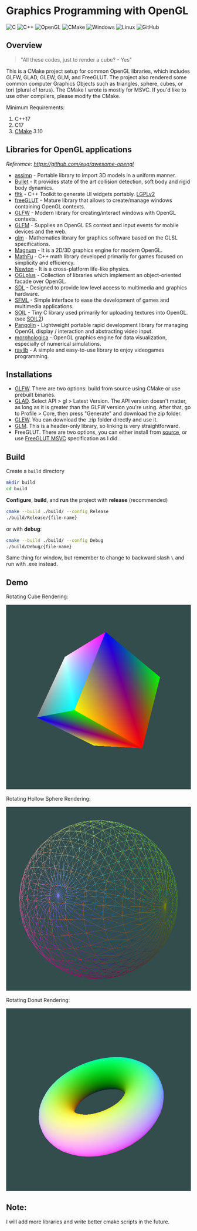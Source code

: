 # Graphics Programming with OpenGL

![C](https://img.shields.io/badge/c-%2300599C.svg?style=for-the-badge&logo=c&logoColor=white)
![C++](https://img.shields.io/badge/c++-%2300599C.svg?style=for-the-badge&logo=c%2B%2B&logoColor=white)
![OpenGL](https://img.shields.io/badge/OpenGL-%23FFFFFF.svg?style=for-the-badge&logo=opengl)
![CMake](https://img.shields.io/badge/CMake-%23008FBA.svg?style=for-the-badge&logo=cmake&logoColor=white)
![Windows](https://img.shields.io/badge/Windows-0078D6?style=for-the-badge&logo=windows&logoColor=white)
![Linux](https://img.shields.io/badge/Linux-FCC624?style=for-the-badge&logo=linux&logoColor=black)
![GitHub](https://img.shields.io/badge/github-%23121011.svg?style=for-the-badge&logo=github&logoColor=white)

[comment]: <> (Source: https://ileriayo.github.io/markdown-badges/)

## Overview


> "All these codes, just to render a cube? - Yes"


This is a CMake project setup for common OpenGL libraries, which includes GLFW, GLAD, GLEW, GLM, and FreeGLUT. The project also rendered some common computer Graphics Objects such as triangles, sphere, cubes, or tori (plural of torus). The CMake I wrote is mostly for MSVC. If you'd like to use other compilers, please modify the CMake.

Minimum Requirements: 
1. C++17
2. C17
3. [CMake](https://cmake.org/) 3.10

## Libraries for OpenGL applications

*Reference: https://github.com/eug/awesome-opengl*

* [assimp](https://github.com/assimp/assimp) - Portable library to import 3D models in a uniform manner.
* [Bullet](http://bulletphysics.org/wordpress) - It provides state of the art collision detection, soft body and rigid body dynamics.
* [fltk](https://www.fltk.org/) - C++ Toolkit to generate UI widgets portably. [LGPLv2](https://www.fltk.org/COPYING.php)
* [freeGLUT](http://freeglut.sourceforge.net) - Mature library that allows to create/manage windows containing OpenGL contexts.
* [GLFW](http://www.glfw.org) - Modern library for creating/interact windows with OpenGL contexts.
* [GLFM](https://github.com/brackeen/glfm) - Supplies an OpenGL ES context and input events for mobile devices and the web.
* [glm](http://glm.g-truc.net/0.9.6/index.html) - Mathematics library for graphics software based on the GLSL specifications.
* [Magnum](https://github.com/mosra/magnum) - It is a 2D/3D graphics engine for modern OpenGL.
* [MathFu](http://google.github.io/mathfu/) - C++ math library developed primarily for games focused on simplicity and efficiency.
* [Newton](http://newtondynamics.com/forum/newton.php) - It is a cross-platform life-like physics.
* [OGLplus](http://oglplus.org) - Collection of libraries which implement an object-oriented facade over OpenGL.
* [SDL](http://www.libsdl.org) - Designed to provide low level access to multimedia and graphics hardware.
* [SFML](http://www.sfml-dev.org) - Simple interface to ease the development of games and multimedia applications.
* [SOIL](http://www.lonesock.net/soil.html) - Tiny C library used primarily for uploading textures into OpenGL. (see [SOIL2](https://bitbucket.org/SpartanJ/soil2))
* [Pangolin](https://github.com/stevenlovegrove/Pangolin) - Lightweight portable rapid development library for managing OpenGL display / interaction and abstracting video input.
* [morphologica](https://github.com/ABRG-Models/morphologica) - OpenGL graphics engine for data visualization, especially of numerical simulations.
* [raylib](https://github.com/raysan5/raylib) - A simple and easy-to-use library to enjoy videogames programming.

## Installations

* [GLFW](https://www.glfw.org/download). There are two options: build from source using CMake or use prebuilt binaries.
* [GLAD](https://glad.dav1d.de/). Select API > gl > Latest Version. The API version doesn't matter, as long as it is greater than the GLFW version you're using. After that, go to Profile > Core, then press "Generate" and download the zip folder.
* [GLEW](https://glew.sourceforge.net/index.html). You can download the .zip folder directly and use it.
* [GLM](https://github.com/g-truc/glm/tags). This is a header-only library, so linking is very straightforward.
* FreeGLUT. There are two options, you can either install from [source](https://sourceforge.net/projects/freeglut/), or use [FreeGLUT MSVC](https://www.transmissionzero.co.uk/software/freeglut-devel/) specification as I did.

## Build

Create a `build` directory

```bash
mkdir build
cd build
```

**Configure**, **build**, and **run** the project with **release** (recommended)

```bash
cmake --build ./build/ --config Release
./build/Release/{file-name}
```

or with **debug**:

```bash
cmake --build ./build/ --config Debug
./build/Debug/{file-name}
```

Same thing for window, but remember to change to backward slash `\` and run with .exe instead.

## Demo

Rotating Cube Rendering:

<p align="center">
<img alt="70k-objects" src="images/rotating-cube.png" width="550">
</p>

Rotating Hollow Sphere Rendering:

<p align="center">
<img alt="70k-objects" src="images/rotating-sphere.png" width="550">
</p>

Rotating Donut Rendering:

<p align="center">
<img alt="70k-objects" src="images/rotating-donut.png" width="550">
</p>

## Note:

I will add more libraries and write better cmake scripts in the future.

